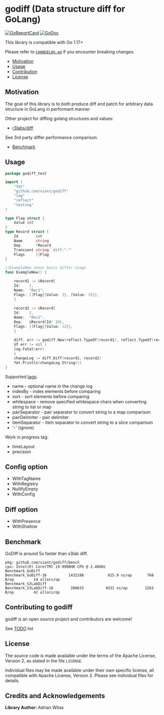 # godiff (Data structure diff for GoLang)

[![GoReportCard](https://goreportcard.com/badge/github.com/viant/godiff)](https://goreportcard.com/report/github.com/viant/godiff)
[![GoDoc](https://godoc.org/github.com/viant/godiff?status.svg)](https://godoc.org/github.com/viant/godiff)

This library is compatible with Go 1.17+

Please refer to [`CHANGELOG.md`](CHANGELOG.md) if you encounter breaking changes.

- [Motivation](#motivation)
- [Usage](#usage)
- [Contribution](#contributing-to-godiff)
- [License](#license)

## Motivation

The goal of this library is to both produce diff and patch
for arbitrary data structure in GoLang in performant manner

Other project for diffing golang structures and values:

- [r3labs/diff](https://github.com/r3labs/diff)

See 3rd party differ performance comparison.

- [Benchmark](#benchmark)

## Usage

```go
package godiff_test

import (
	"fmt"
	"github.com/viant/godiff"
	"log"
	"reflect"
	"testing"
)

type Flag struct {
	Value int
}
type Record struct {
	Id        int
	Name      string
	Dep       *Record
	Transient string `diff:"-"`
	Flags     []Flag
}

//ExampleNew shows basic differ usage
func ExampleNew() {

    record1 := &Record{
    Id:    1,
    Name:  "Rec1",
    Flags: []Flag{{Value: 3}, {Value: 15}},
    }
    
    record2 := &Record{
    Id:    2,
    Name:  "Rec1",
    Dep:   &Record{Id: 10},
    Flags: []Flag{{Value: 12}},
    }
    
    diff, err := godiff.New(reflect.TypeOf(record1), reflect.TypeOf(record2))
    if err != nil {
    log.Fatal(err)
    }
    changeLog := diff.Diff(record1, record2)
    fmt.Println(changeLog.String())
}
```

Supported [tags](tag.go):

- name - optional name in the change log
- indexBy - index elements before comparing
- sort - sort elements before comparing
- whitespace - remove specified whitespace chars when converting string to list or map
- pairSeparator - pair separator to convert string to a map comparison
- pairDelimiter - pair delimiter
- itemSeparator - item separator to convert string to a slice comparison
- '-' (ignore)

Work in progress tag:

- timeLayout
- precision

## Config option
- WithTagName
- WithRegistry
- NullifyEmpty
- WithConfig

## Diff option
- WithPresence
- WithShallow

## Benchmark

GoDiff is around 5x faster than s3lab diff.

```text
pkg: github.com/viant/godiff/bench
cpu: Intel(R) Core(TM) i9-9980HK CPU @ 2.40GHz
Benchmark_GoDiff
Benchmark_GoDiff-16       	 1432188	       815.9 ns/op	     768 B/op	      14 allocs/op
Benchmark_S3LabDiff
Benchmark_S3LabDiff-16    	  288633	      4531 ns/op	    2262 B/op	      42 allocs/op
```

## Contributing to godiff

godiff is an open source project and contributors are welcome!

See [TODO](TODO.md) list

## License

The source code is made available under the terms of the Apache License, Version 2, as stated in the file `LICENSE`.

Individual files may be made available under their own specific license,
all compatible with Apache License, Version 2. Please see individual files for details.



## Credits and Acknowledgements

**Library Author:** Adrian Witas

